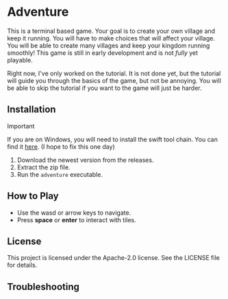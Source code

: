 # Adventure
This is a terminal based game. Your goal is to create your own village and keep it running. You will have to make choices that will affect your village. You will be able to create many villages and keep your kingdom running smoothly!
This game is still in early development and is not *fully* yet playable.

Right now, I've only worked on the tutorial. It is not done yet, but the tutorial will guide you through the basics of the game, but not be annoying. You will be able to skip the tutorial if you want to the game will just be harder.

## Installation
> [!important]
> If you are on Windows, you will need to install the swift tool chain. You can find it [here](https://swift.org/download/). (I hope to fix this one day)
1. Download the newest version from the releases.
2. Extract the zip file.
3. Run the `adventure` executable.

## How to Play
- Use the wasd or arrow keys to navigate.
- Press **space** or **enter** to interact with tiles.

## License
This project is licensed under the Apache-2.0 license. See the LICENSE file for details.

## Troubleshooting

